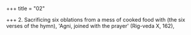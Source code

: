 +++
title = "02"

+++
2. Sacrificing six oblations from a mess of cooked food with (the six verses of the hymn), 'Agni, joined with the prayer' (Rig-veda X, 162),
